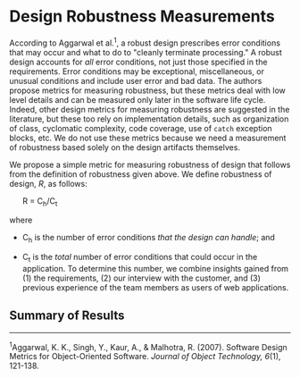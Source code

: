 # Design Robustness Measurements

According to Aggarwal et al.<sup>1</sup>, a robust design prescribes error conditions that may occur and what to do to "cleanly terminate processing." A robust design accounts for *all* error conditions, not just those specified in the requirements. Error conditions may be exceptional, miscellaneous, or unusual conditions and include user error and bad data. The authors propose metrics for measuring robustness, but these metrics deal with low level details and can be measured only later in the software life cycle. Indeed, other design metrics for measuring robustness are suggested in the literature, but these too rely on implementation details, such as organization of class, cyclomatic complexity, code coverage, use of `catch` exception blocks, etc. We do not use these metrics because we need a measurement of robustness based solely on the design artifacts themselves.

We propose a simple metric for measuring robustness of design that follows from the definition of robustness given above. We define robustness of design, *R*, as follows:

&nbsp;&nbsp;&nbsp;&nbsp;&nbsp;&nbsp;R = C<sub>h</sub>/C<sub>t</sub>

where 

* C<sub>h</sub> is the number of error conditions *that the design can handle*; and

* C<sub>t</sub> is the *total* number of error conditions that could occur in the application. To determine this number, we combine insights gained from (1) the requirements, (2) our interview with the customer, and (3) previous experience of the team members as users of web applications.

## Summary of Results

---

<sup>1</sup>Aggarwal, K. K., Singh, Y., Kaur, A., & Malhotra, R. (2007). Software Design Metrics for Object-Oriented Software. *Journal of Object Technology, 6*(1), 121-138.